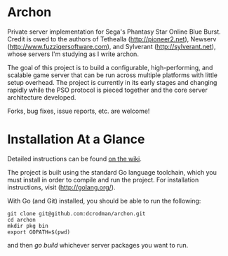 Archon
===========

Private server implementation for Sega's Phantasy Star Online Blue Burst. 
Credit is owed to the authors of Tethealla (http://pioneer2.net), 
Newserv (http://www.fuzziqersoftware.com), and Sylverant (http://sylverant.net), 
whose servers I'm studying as I write archon.

The goal of this project is to build a configurable, high-performing, and scalable
game server that can be run across multiple platforms with little setup overhead. 
The project is currently in its early stages and changing rapidly while the PSO 
protocol is pieced together and the core server architecture developed.

Forks, bug fixes, issue reports, etc. are welcome!

Installation At a Glance
===========

Detailed instructions can be found [on the wiki](https://github.com/dcrodman/archon/wiki/Installation).

The project is built using the standard Go language toolchain, which you must 
install in order to compile and run the project. For installation instructions, 
visit (http://golang.org/).

With Go (and Git) installed, you should be able to run the following:

    git clone git@github.com:dcrodman/archon.git
    cd archon
    mkdir pkg bin
    export GOPATH=$(pwd)

and then *go build* whichever server packages you want to run. 